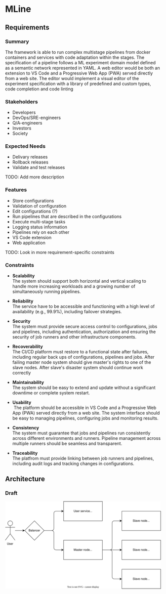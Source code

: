 # MLine

## Requirements

### Summary

The framework is able to run complex multistage pipelines from docker containers and services with code adaptation within the stages. The specification of a pipeline follows a ML experiment domain model defined as a semantic network represented in YAML. A web editor would be both an extension to VS Code and a Progressive Web App (PWA) served directly from a web site. The editor would implement a visual editor of the experiment specification with a library of predefined and custom types, code completion and code linting

### Stakeholders

- Developers
- DevOps/SRE-engineers
- Q/A-engineers
- Investors
- Society

### Expected Needs

- Delivary releases
- Rollback releases
- Validate and test releases

TODO: Add more description
### Features

- Store configurations
- Validation of configuration
- Edit configurations (?)
- Run pipelines that are described in the configurations
- Execute multi-stage tasks
- Logging status information
- Pipelines rely on each other
- VS Code extension
- Web application 


TODO: Look in more requirement-specific constraints 
### Constraints

- **Scalability**  
The system should support both horizontal and vertical scaling to handle more increasing workloads and a growing number of simultaneously running pipelines.
  
- **Reliability**   
The service have to be accessible and functioning with a high level of availability (e.g., 99.9%), including failover strategies.
  
- **Security**   
The system must provide secure access control to configurations, jobs and pipelines, including authentication, authorization and ensuring the security of job runners and other infrastructure components.

- **Recoverability**   
The CI/CD platform must restore to a functional state after failures, including regular back ups of configurations, pipelines and jobs. After failing master node system should give master's rights to one of the slave nodes. After slave's disaster system should continue work correctly

- **Maintainability**   
The system should be easy to extend and update without a significant downtime or complete system restart.

- **Usability**   
 The platform should be accessible in VS Code and a Progressive Web App (PWA) served directly from a web site. The system interface should be easy to managing pipelines, configuring jobs and monitoring results. 

- **Consistency**   
The system must guarantee that jobs and pipelines run consistently across different environments and runners. Pipeline management across multiple runners should be seamless and transparent.

- **Traceability**   
The platfrom must provide linking between job runners and pipelines, including audit logs and tracking changes in configurations.


## Architecture

### Draft

![Architecture](diagrams/draft-architecture.drawio.svg)
